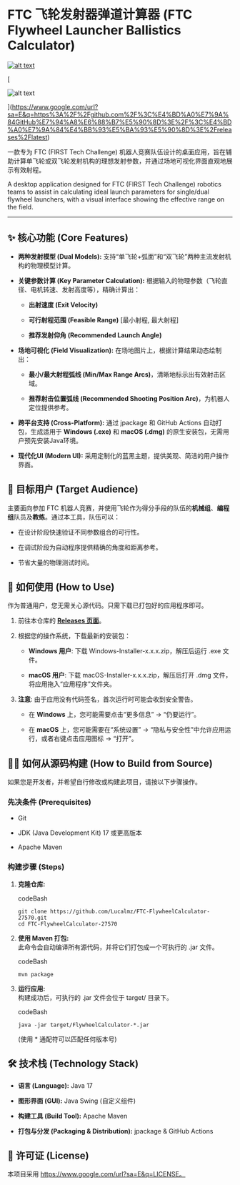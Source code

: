 # FTC 飞轮发射器弹道计算器 (FTC Flywheel Launcher Ballistics Calculator)

[](https://www.google.com/url?sa=E&q=https%3A%2F%2Fgithub.com%2F%3C%E4%BD%A0%E7%9A%84GitHub%E7%94%A8%E6%88%B7%E5%90%8D%3E%2F%3C%E4%BD%A0%E7%9A%84%E4%BB%93%E5%BA%93%E5%90%8D%3E%2Factions%2Fworkflows%2Frelease-packager.yml)

[![alt text](https://github.com/<你的GitHub用户名>/<你的仓库名>/actions/workflows/release-packager.yml/badge.svg)](https://www.google.com/url?sa=E&q=https%3A%2F%2Fgithub.com%2F%3C%E4%BD%A0%E7%9A%84GitHub%E7%94%A8%E6%88%B7%E5%90%8D%3E%2F%3C%E4%BD%A0%E7%9A%84%E4%BB%93%E5%BA%93%E5%90%8D%3E%2Factions%2Fworkflows%2Frelease-packager.yml)

[

![alt text](https://img.shields.io/github/v/release/<你的GitHub用户名>/<你的仓库名>)

](https://www.google.com/url?sa=E&q=https%3A%2F%2Fgithub.com%2F%3C%E4%BD%A0%E7%9A%84GitHub%E7%94%A8%E6%88%B7%E5%90%8D%3E%2F%3C%E4%BD%A0%E7%9A%84%E4%BB%93%E5%BA%93%E5%90%8D%3E%2Freleases%2Flatest)

一款专为 FTC (FIRST Tech Challenge) 机器人竞赛队伍设计的桌面应用，旨在辅助计算单飞轮或双飞轮发射机构的理想发射参数，并通过场地可视化界面直观地展示有效射程。

A desktop application designed for FTC (FIRST Tech Challenge) robotics teams to assist in calculating ideal launch parameters for single/dual flywheel launchers, with a visual interface showing the effective range on the field.

---

## ✨ 核心功能 (Core Features)

- **两种发射模型 (Dual Models):** 支持“单飞轮+弧面”和“双飞轮”两种主流发射机构的物理模型计算。

- **关键参数计算 (Key Parameter Calculation):** 根据输入的物理参数（飞轮直径、电机转速、发射高度等），精确计算出：
  
  - **出射速度 (Exit Velocity)**
  
  - **可行射程范围 (Feasible Range)** [最小射程, 最大射程]
  
  - **推荐发射仰角 (Recommended Launch Angle)**

- **场地可视化 (Field Visualization):** 在场地图片上，根据计算结果动态绘制出：
  
  - **最小/最大射程弧线 (Min/Max Range Arcs)**，清晰地标示出有效射击区域。
  
  - **推荐射击位置弧线 (Recommended Shooting Position Arc)**，为机器人定位提供参考。

- **跨平台支持 (Cross-Platform):** 通过 jpackage 和 GitHub Actions 自动打包，生成适用于 **Windows (.exe)** 和 **macOS (.dmg)** 的原生安装包，无需用户预先安装Java环境。

- **现代化UI (Modern UI):** 采用定制化的蓝黑主题，提供美观、简洁的用户操作界面。

## 🎯 目标用户 (Target Audience)

主要面向参加 FTC 机器人竞赛，并使用飞轮作为得分手段的队伍的**机械组**、**编程组**队员及**教练**。通过本工具，队伍可以：

- 在设计阶段快速验证不同参数组合的可行性。

- 在调试阶段为自动程序提供精确的角度和距离参考。

- 节省大量的物理测试时间。

## 🚀 如何使用 (How to Use)

作为普通用户，您无需关心源代码。只需下载已打包好的应用程序即可。

1. 前往本仓库的 **[Releases 页面](https://github.com/Lucalmz/FTC-FlywheelCalculator-27570/releases/latest)**。

2. 根据您的操作系统，下载最新的安装包：
   
   - **Windows 用户**: 下载 Windows-Installer-x.x.x.zip，解压后运行 .exe 文件。
   
   - **macOS 用户**: 下载 macOS-Installer-x.x.x.zip，解压后打开 .dmg 文件，将应用拖入“应用程序”文件夹。

3. **注意**: 由于应用没有代码签名，首次运行时可能会收到安全警告。
   
   - 在 **Windows** 上，您可能需要点击“更多信息” -> “仍要运行”。
   
   - 在 **macOS** 上，您可能需要在“系统设置” -> “隐私与安全性”中允许应用运行，或者右键点击应用图标 -> “打开”。

## 👨‍💻 如何从源码构建 (How to Build from Source)

如果您是开发者，并希望自行修改或构建此项目，请按以下步骤操作。

### 先决条件 (Prerequisites)

- Git

- JDK (Java Development Kit) 17 或更高版本

- Apache Maven

### 构建步骤 (Steps)

1. **克隆仓库:**
   
   codeBash
   
   ```
   git clone https://github.com/Lucalmz/FTC-FlywheelCalculator-27570.git
   cd FTC-FlywheelCalculator-27570
   ```

2. **使用 Maven 打包:**  
   此命令会自动编译所有源代码，并将它们打包成一个可执行的 .jar 文件。
   
   codeBash
   
   ```
   mvn package
   ```

3. **运行应用:**  
   构建成功后，可执行的 .jar 文件会位于 target/ 目录下。
   
   codeBash
   
   ```
   java -jar target/FlywheelCalculator-*.jar
   ```
   
   (使用 * 通配符可以匹配任何版本号)

## 🛠️ 技术栈 (Technology Stack)

- **语言 (Language):** Java 17

- **图形界面 (GUI):** Java Swing (自定义组件)

- **构建工具 (Build Tool):** Apache Maven

- **打包与分发 (Packaging & Distribution):** jpackage & GitHub Actions

## 📄 许可证 (License)

本项目采用 https://www.google.com/url?sa=E&q=LICENSE。
